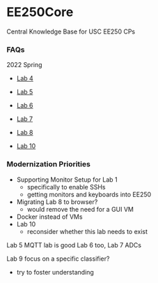 # EE250Core
Central Knowledge Base for USC EE250 CPs

### FAQs
2022 Spring
- [Lab 4](https://gist.github.com/eliyap/7c789448ca2f113eb7ac30646a14cc7c)
- [Lab 5](https://gist.github.com/eliyap/a8afb6f14ca178a875550f5d6041036b)
- [Lab 6](https://gist.github.com/eliyap/13cac5b3b3e0fbe9d2e773174117705b)
- [Lab 7](https://gist.github.com/eliyap/c7d013a51034da0c73fe9e7fd1f6a206)
- [Lab 8](https://gist.github.com/eliyap/ff9c56589cbfef6208ce87a867ca483a)

- [Lab 10](https://gist.github.com/eliyap/ff9c56589cbfef6208ce87a867ca483a)

### Modernization Priorities
- Supporting Monitor Setup for Lab 1
    - specifically to enable SSHs
    - getting monitors and keyboards into EE250
- Migrating Lab 8 to browser?
    - would remove the need for a GUI VM
- Docker instead of VMs
- Lab 10
    - reconsider whether this lab needs to exist

Lab 5 MQTT lab is good
Lab 6 too,
Lab 7 ADCs

Lab 9 focus on a specific classifier?
- try to foster understanding